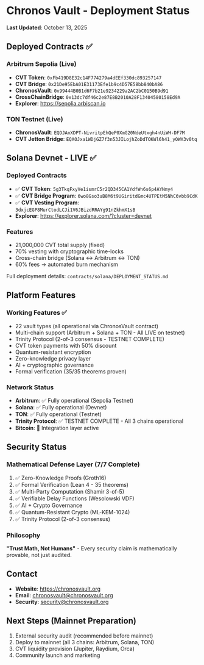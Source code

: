 # Chronos Vault - Deployment Status

**Last Updated**: October 13, 2025

## Deployed Contracts ✅

### Arbitrum Sepolia (Live)
- **CVT Token**: `0xFb419D8E32c14F774279a4dEEf330dc893257147`
- **CVT Bridge**: `0x21De95EbA01E31173Efe1b9c4D57E58bb840bA86`
- **ChronosVault**: `0x99444B0B1d6F7b21e9234229a2AC2bC0150B9d91`
- **CrossChainBridge**: `0x13dc7df46c2e87E8B2010A28F13404580158Ed9A`
- **Explorer**: https://sepolia.arbiscan.io

### TON Testnet (Live)
- **ChronosVault**: `EQDJAnXDPT-NivritpEhQeP0XmG20NdeUtxgh4nUiWH-DF7M`
- **CVT Jetton Bridge**: `EQAOJxa1WDjGZ7f3n53JILojhZoDdTOKWl6h41_yOWX3v0tq`

## Solana Devnet - LIVE ✅

### Deployed Contracts
- ✅ **CVT Token**: `5g3TkqFxyVe1ismrC5r2QD345CA1YdfWn6s6p4AYNmy4`
- ✅ **CVT Bridge Program**: `6wo8Gso3uB8M6t9UGiritdGmc4UTPEtM5NhC6vbb9CdK`
- ✅ **CVT Vesting Program**: `3dxjcEGP8MurCtodLCJi1V6JBizdRRAYg91nZkhmX1sB`
- **Explorer**: https://explorer.solana.com/?cluster=devnet

### Features
- 21,000,000 CVT total supply (fixed)
- 70% vesting with cryptographic time-locks
- Cross-chain bridge (Solana ↔ Arbitrum ↔ TON)
- 60% fees → automated burn mechanism

Full deployment details: `contracts/solana/DEPLOYMENT_STATUS.md`

## Platform Features

### Working Features ✅
- 22 vault types (all operational via ChronosVault contract)
- Multi-chain support (Arbitrum + Solana + TON - All LIVE on testnet)
- Trinity Protocol (2-of-3 consensus - TESTNET COMPLETE)
- CVT token payments with 50% discount
- Quantum-resistant encryption
- Zero-knowledge privacy layer
- AI + cryptographic governance
- Formal verification (35/35 theorems proven)

### Network Status
- **Arbitrum**: ✅ Fully operational (Sepolia Testnet)
- **Solana**: ✅ Fully operational (Devnet)
- **TON**: ✅ Fully operational (Testnet)
- **Trinity Protocol**: ✅ TESTNET COMPLETE - All 3 chains operational
- **Bitcoin**: 🔄 Integration layer active

## Security Status

### Mathematical Defense Layer (7/7 Complete)
1. ✅ Zero-Knowledge Proofs (Groth16)
2. ✅ Formal Verification (Lean 4 - 35 theorems)
3. ✅ Multi-Party Computation (Shamir 3-of-5)
4. ✅ Verifiable Delay Functions (Wesolowski VDF)
5. ✅ AI + Crypto Governance
6. ✅ Quantum-Resistant Crypto (ML-KEM-1024)
7. ✅ Trinity Protocol (2-of-3 consensus)

### Philosophy
**"Trust Math, Not Humans"** - Every security claim is mathematically provable, not just audited.

## Contact

- **Website**: https://chronosvault.org
- **Email**: chronosvault@chronosvault.org
- **Security**: security@chronosvault.org

## Next Steps (Mainnet Preparation)

1. External security audit (recommended before mainnet)
2. Deploy to mainnet (all 3 chains: Arbitrum, Solana, TON)
3. CVT liquidity provision (Jupiter, Raydium, Orca)
4. Community launch and marketing
